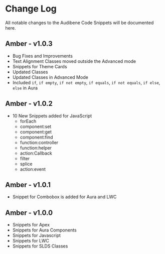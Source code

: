 # Change Log
All notable changes to the Audibene Code Snippets will be documented here.

## Amber - v1.0.3 
- Bug Fixes and Improvements
- Text Alignment Classes moved outside the Advanced mode
- Snippets for Theme Cards
- Updated Classes
- Updated Classes in Advanced Mode 
- Included `if`, `if empty`, `if not empty`, `if equals`, `if not equals`, `if else`, `else` in Aura

## Amber - v1.0.2 
- 10 New Snippets added for JavaScript
    - forEach
    - component:set
    - component:get
    - component:find
    - function:controller
    - function:helper
    - action:Callback
    - filter
    - splice
    - action:event

## Amber - v1.0.1 
- Snippet for Combobox is added for Aura and LWC 

## Amber - v1.0.0
- Snippets for Apex
- Snippets for Aura Components
- Snippets for Javascript
- Snippets for LWC
- Snippets for SLDS Classes 